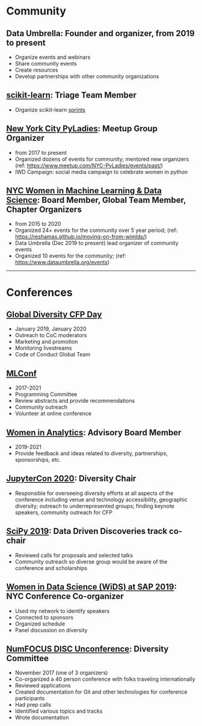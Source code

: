 
# Community 

## Data Umbrella:  Founder and organizer, from 2019 to present
- Organize events and webinars
- Share community events
- Create resources
- Develop partnerships with other community organizations

## [scikit-learn](https://scikit-learn.org/stable/about.html):  Triage Team Member
- Organize scikit-learn [sprints](https://www.dataumbrella.org/sprints/sprints)

## [New York City PyLadies](https://nyc.pyladies.com):  Meetup Group Organizer
- from 2017 to present
- Organized dozens of events for community; mentored new organizers (ref: https://www.meetup.com/NYC-PyLadies/events/past/)
- IWD Campaign: social media campaign to celebrate women in python

## [NYC Women in Machine Learning & Data Science](http://wimlds.org): Board Member, Global Team Member, Chapter Organizers
- from 2015 to 2020
- Organized 24+ events for the community over 5 year period; (ref:  https://reshamas.github.io/moving-on-from-wimlds/)
- Data Umbrella (Dec 2019 to present) lead organizer of community events
- Organized 10 events for the community; (ref:  https://www.dataumbrella.org/events)

---

# Conferences

## [Global Diversity CFP Day](https://www.globaldiversitycfpday.com/)
- January 2019, January 2020
- Outreach to CoC moderators
- Marketing and promotion
- Monitoring livestreams
- Code of Conduct Global Team

## [MLConf](https://mlconf.com)
- 2017-2021
- Programming Committee
- Review abstracts and provide recommendations
- Community outreach
- Volunteer at online conference

## [Women in Analytics](https://womeninanalytics.com): Advisory Board Member
- 2019-2021
- Provide feedback and ideas related to diversity, partnerships, sponsorships, etc.

## [JupyterCon 2020](https://jupytercon.com):  Diversity Chair
- Responsible for overseeing diversity efforts at all aspects of the conference including venue and technology accessibility, geographic diversity; outreach to underrepresented groups; finding keynote speakers, community outreach for CFP

## [SciPy 2019](https://www.scipy2019.scipy.org/organisers):  Data Driven Discoveries track co-chair
- Reviewed calls for proposals and selected talks
- Community outreach so diverse group would be aware of the conference and scholarships

## [Women in Data Science (WiDS) at SAP 2019](https://events.sap.com/us/widsnyc2019/en/home):  NYC Conference Co-organizer
- Used my network to identify speakers
- Connected to sponsors
- Organized schedule
- Panel discussion on diversity

## [NumFOCUS DISC Unconference](https://reshamas.github.io/on-receiving-2019-community-leadership-award-from-numfocus/): Diversity Committee
- November 2017  (one of 3 organizers)
- Co-organized a 40 person conference with folks traveling internationally
- Reviewed applications
- Created documentation for Git and other technologies for conference participants
- Had prep calls
- Identified various topics and tracks 
- Wrote documentation

